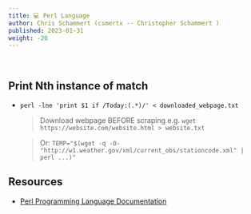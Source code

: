 ```yaml
---
title: 💻 Perl Language
author: Chris Schammert (csmertx -- Christopher Schammert )
published: 2023-01-31
weight: -20
---
```


<br />

## Print Nth instance of match

- ```perl -lne 'print $1 if /Today:(.*)/' < downloaded_webpage.txt```

    > Download webpage BEFORE scraping e.g. ```wget https://website.com/website.html > website.txt```

    > Or: ```TEMP="$(wget -q -O- "http://w1.weather.gov/xml/current_obs/stationcode.xml" | perl ...)"```

## Resources

- [Perl Programming Language Documentation](https://www.perl.org/docs.html)
